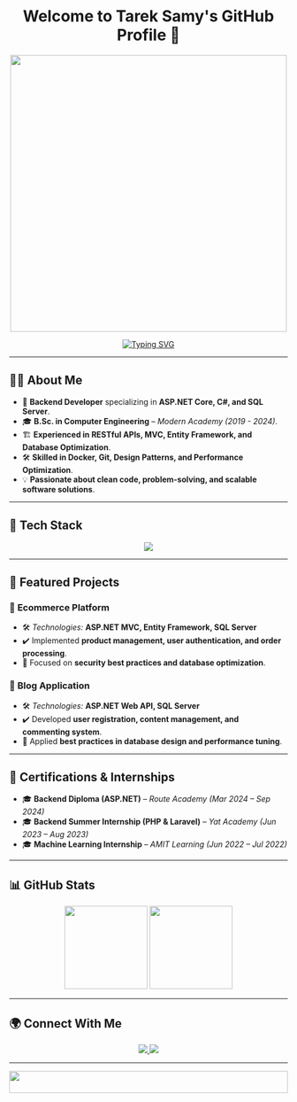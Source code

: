 <h1 align="center">Welcome to Tarek Samy's GitHub Profile 👋</h1>
<p align="center">
  <img src="https://c.tenor.com/2uyENRmiUt0AAAAC/coding.gif" width="500"/>
</p>

<p align="center">
  <a href="https://git.io/typing-svg">
    <img src="https://readme-typing-svg.demolab.com?font=Fira+Code&pause=1000&color=0A66C2&center=true&vCenter=true&width=500&lines=Backend+Developer+%7C+ASP.NET+Core+%7C+C%23+%7C+SQL;Building+Scalable+and+Efficient+Web+Applications" alt="Typing SVG">
  </a>
</p>

---

## 👨‍💻 About Me  
- 🔹 **Backend Developer** specializing in **ASP.NET Core, C#, and SQL Server**.  
- 🎓 **B.Sc. in Computer Engineering** – *Modern Academy (2019 - 2024)*.  
- 🏗️ **Experienced in RESTful APIs, MVC, Entity Framework, and Database Optimization**.  
- 🛠️ **Skilled in Docker, Git, Design Patterns, and Performance Optimization**.  
- 💡 **Passionate about clean code, problem-solving, and scalable software solutions**.  

---

## 🚀 Tech Stack  
<p align="center">
  <img src="https://skillicons.dev/icons?i=sql,cs,dotnet,docker,git,github,postman,html,css,js&theme=light" />
</p>

---

## 📌 Featured Projects  

### 🛒 **Ecommerce Platform**  
- 🛠 *Technologies:* **ASP.NET MVC, Entity Framework, SQL Server**  
- ✔️ Implemented **product management, user authentication, and order processing**.  
- 🔹 Focused on **security best practices and database optimization**.  

### 📝 **Blog Application**  
- 🛠 *Technologies:* **ASP.NET Web API, SQL Server**  
- ✔️ Developed **user registration, content management, and commenting system**.  
- 🔹 Applied **best practices in database design and performance tuning**.  

---

## 📜 Certifications & Internships  
- 🎓 **Backend Diploma (ASP.NET)** – *Route Academy (Mar 2024 – Sep 2024)*  
- 🎓 **Backend Summer Internship (PHP & Laravel)** – *Yat Academy (Jun 2023 – Aug 2023)*  
- 🎓 **Machine Learning Internship** – *AMIT Learning (Jun 2022 – Jul 2022)*  

---

## 📊 GitHub Stats  
<p align="center">
  <img src="https://github-readme-stats.vercel.app/api?username=TarekSamy&show_icons=true&theme=light" height="150">
  <img src="https://github-readme-streak-stats.herokuapp.com/?user=TarekSamy&theme=light" height="150">
</p>

---

## 🌍 Connect With Me  
<p align="center">
  <a href="https://www.linkedin.com/in/tarek-samy/" target="blank">
    <img src="https://img.shields.io/badge/LinkedIn-0A66C2?style=for-the-badge&logo=linkedin&logoColor=white" />
  </a>
  <a href="mailto:tareksamy124@gmail.com" target="blank">
    <img src="https://img.shields.io/badge/Email-D14836?style=for-the-badge&logo=gmail&logoColor=white" />
  </a>
</p>

---

<p align="center">
  <img src="https://github.com/Govindv7555/Govindv7555/blob/main/49e76e0596857673c5c80c85b84394c1.gif" width="100%" height="40px">
</p>
